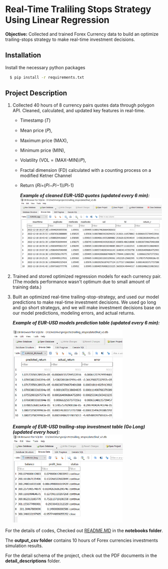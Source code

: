 
# Real-Time Traliling Stops Strategy Using Linear Regression 

**Objective:** Collected and trained Forex Currency data to build an optimize trailing-stops strategy to make real-time investment decisions.



## Installation

Install the necessary python packages 

```bash
  $ pip install -r requirements.txt
```
    
## Project Description 

1. Collected 40 hours of 8 currency pairs quotes data through polygon API. Cleaned, calculated, and updated key features in real-time.
    - Timestamp (𝑇)
    - Mean price (𝑃),
    - Maximum price (MAX),
    - Minimum price (MIN),
    - Volatility (VOL = (MAX–MIN)/𝑃),
    - Fractal dimension (FD) calculated with a counting process on a modified Ketner Channel 
    - Return (𝑅𝑖=(𝑃𝑖−𝑃𝑖−1)/𝑃i-1)

      ***Example of cleaned EUR-USD quotes (updated every 6 min):*** 
      <img src="./images/agg_table_image.png" width =450>
2. Trained and stored optimized regression models for each currency pair. (The models performance wasn't optimum due to small amount of training data.)
3. Built an optimized real-time trailing-stop-strategy, and used our model predictions to make real-time investment decisions. We used go long and go short strategys, and we will make investment decisions base on our model predictions, modeling errors, and actual returns.

      ***Example of EUR-USD models prediction table (updated every 6 min):***

      <img src="./images/ml_table_image.png" width =350>

      
      ***Example of EUR-USD trailing-stop investment table (Go Long) (updated every hour):***
      <img src="./images/investment_result.png" width =350>

For the details of codes, Checked out [README.MD](https://github.com/Felix-only/-Real-Time-Trailing-Stops-Strategy-Using-Regression/blob/master/notebooks/README.md) in the **notebooks folder**.

The **output_csv folder** contains 10 hours of Forex currencies investments simulation results.

For the detail schema of the project, check out the PDF documents in the **detail_descriptions** folder.








 

